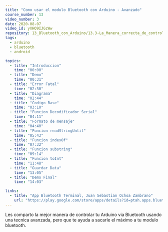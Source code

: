 ```yaml
---
title: "Como usar el modulo Bluetooth con Arduino - Avanzado"
course_number: 13
video_number: 3
date: 2020-08-07
video_id: yXHO9IJGzWw
repository: 13_Bluetooth_con_Arduino/13.3-La_Manera_correcta_de_controlar_arduino_por_bluetooth
tags:
  - arduino
  - bluetooth
  - android

topics:
  - title: "Introduccion"
    time: "00:00"
  - title: "Demo"
    time: "00:31"
  - title: "Error Fatal"
    time: "02:30"
  - title: "Diagrama"
    time: "02:44"
  - title: "Codigo Base"
    time: "03:10"
  - title: "Funcion Decodificador Serial"
    time: "04:11"
  - title: "Formato de mensaje"
    time: "04:40"
  - title: "Funcion readStringUntil"
    time: "05:43"
  - title: "Funcion indexOf"
    time: "07:32"
  - title: "Funcion substring"
    time: "09:14"
  - title: "Funcion toInt"
    time: "11:48"
  - title: "Guardar Data"
    time: "13:05"
  - title: "Demo Final"
    time: "14:03"

links:
  - title: "App Bluetooth Terminal, Juan Sebastian Ochoa Zambrano"
    url: "https://play.google.com/store/apps/details?id=ptah.apps.bluetoothterminal"
---
```


Les comparto la mejor manera de controlar tu Arduino via Bluetooth usando una tecnica avanzada, pero que te ayuda a sacarle el máximo a tu modulo bluetooth.
